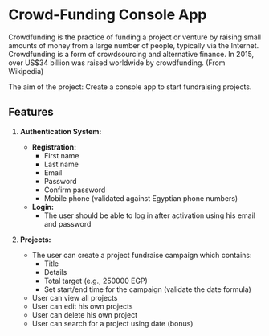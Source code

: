# Crowd-Funding Console App

Crowdfunding is the practice of funding a project or venture by raising small amounts of money from a large number of people, typically via the Internet. Crowdfunding is a form of crowdsourcing and alternative finance. In 2015, over US$34 billion was raised worldwide by crowdfunding. (From Wikipedia)

The aim of the project: Create a console app to start fundraising projects.

## Features

1. **Authentication System:**
    - **Registration:**
        - First name
        - Last name
        - Email
        - Password
        - Confirm password
        - Mobile phone (validated against Egyptian phone numbers)
    - **Login:**
        - The user should be able to log in after activation using his email and password

2. **Projects:**
    - The user can create a project fundraise campaign which contains:
        - Title
        - Details
        - Total target (e.g., 250000 EGP)
        - Set start/end time for the campaign (validate the date formula)
    - User can view all projects
    - User can edit his own projects
    - User can delete his own project
    - User can search for a project using date (bonus)

